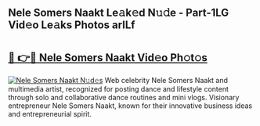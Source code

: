## Nele Somers Naakt Le𝚊k𝚎d N𝚞𝚍e - Part-1LG Vid𝚎o Le𝚊ks Photos arILf

# <h2><a href="http://fba5n93.evod.top/?m=Nele+Somers+Naakt">🔗 👉🔴 Nele Somers Naakt Vid𝚎o Ph𝚘t𝚘s</a></h2>

[![Nele Somers Naakt N𝚞d𝚎s](https://i.imgur.com/8V9OHl7.gif)](http://fba5n93.evod.top/?m=Nele+Somers+Naakt)
Web celebrity Nele Somers Naakt and multimedia artist, recognized for posting dance and lifestyle content through solo and collaborative dance routines and mini vlogs. Visionary entrepreneur Nele Somers Naakt, known for their innovative business ideas and entrepreneurial spirit. 
